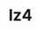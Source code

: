 ---
title: "lz4"
layout: cache
categories: [package, develop]
meta: {"compilers": ["cce@18.0.0", "gcc@10.2.1", "gcc@10.3.0", "gcc@10.5.0", "gcc@11.1.0", "gcc@11.4.0", "gcc@12.4.0", "gcc@13.3.0", "gcc@7.3.1", "gcc@7.5.0", "gcc@9.4.0", "intel-oneapi-compilers@2024.1.0", "intel-oneapi-compilers@2025.1.0", "msvc@19.39.33523"], "num_specs": 34, "num_specs_by_stack": {"aws-isc": 1, "aws-isc-aarch64": 1, "aws-pcluster-icelake": 1, "aws-pcluster-neoverse_v1": 2, "aws-pcluster-x86_64_v4": 4, "build_systems": 2, "data-vis-sdk": 2, "developer-tools-aarch64-linux-gnu": 2, "developer-tools-manylinux2014": 1, "developer-tools-x86_64_v3-linux-gnu": 2, "e4s": 2, "e4s-cray-rhel": 3, "e4s-cray-sles": 1, "e4s-neoverse-v2": 2, "e4s-neoverse_v1": 1, "e4s-oneapi": 2, "e4s-power": 1, "e4s-rocm-external": 2, "hep": 2, "radiuss": 2, "root": 34, "tutorial": 2, "windows-vis": 4}, "oss": ["amzn2", "centos7", "rhel8", "sle_hpc15", "ubuntu18.04", "ubuntu20.04", "ubuntu22.04", "windows10.0.20348"], "platforms": ["linux", "windows"], "stacks": ["aws-isc", "aws-isc-aarch64", "aws-pcluster-icelake", "aws-pcluster-neoverse_v1", "aws-pcluster-x86_64_v4", "build_systems", "data-vis-sdk", "developer-tools-aarch64-linux-gnu", "developer-tools-manylinux2014", "developer-tools-x86_64_v3-linux-gnu", "e4s", "e4s-cray-rhel", "e4s-cray-sles", "e4s-neoverse-v2", "e4s-neoverse_v1", "e4s-oneapi", "e4s-power", "e4s-rocm-external", "hep", "radiuss", "root", "tutorial", "windows-vis"], "targets": ["aarch64", "neoverse_v1", "neoverse_v2", "ppc64le", "skylake_avx512", "x86_64", "x86_64_v3", "x86_64_v4"], "versions": ["1.10.0", "1.9.4"]}
spec_details: [{"compiler": "gcc@13.3.0", "hash": "2uldq3pybnjxr4gem6l6oipsk2ybydb3", "os": "rhel8", "platform": "linux", "size": "-", "stacks": ["developer-tools-aarch64-linux-gnu", "root"], "target": "aarch64", "variants": ["build_system=makefile", "libs:=shared,static", "+pic"], "versions": ["1.10.0"]}, {"compiler": "gcc@7.3.1", "hash": "3bqmzuesh3jngfllrpn254dgjxzmhd54", "os": "amzn2", "platform": "linux", "size": "-", "stacks": ["aws-pcluster-icelake", "root"], "target": "skylake_avx512", "variants": ["build_system=makefile", "libs:=shared,static"], "versions": ["1.9.4"]}, {"compiler": "gcc@7.3.1", "hash": "4atuxigmb3eus27wq6zysjn3w7gixszk", "os": "amzn2", "platform": "linux", "size": "-", "stacks": ["aws-isc-aarch64", "root"], "target": "aarch64", "variants": ["build_system=makefile", "libs:=shared,static", "+pic"], "versions": ["1.10.0"]}, {"compiler": "gcc@10.3.0", "hash": "4s3aa42r7izqdkb2jhtywqkvgnbqsrd7", "os": "sle_hpc15", "platform": "linux", "size": "-", "stacks": ["e4s-cray-sles", "root"], "target": "x86_64_v4", "variants": ["build_system=makefile", "libs:=shared,static", "+pic"], "versions": ["1.10.0"]}, {"compiler": "msvc@19.39.33523", "hash": "74gx3qbqmyh777rgmyac232c43ej24lf", "os": "windows10.0.20348", "platform": "windows", "size": "-", "stacks": ["root", "windows-vis"], "target": "x86_64", "variants": ["build_system=cmake", "build_type=Release", "generator=ninja", "~ipo", "libs:=shared,static", "+pic"], "versions": ["1.10.0"]}, {"compiler": "gcc@11.1.0", "hash": "7ngqo3w3w5fn6i4atuoxjx57zhxbvwps", "os": "ubuntu20.04", "platform": "linux", "size": "-", "stacks": ["data-vis-sdk", "root"], "target": "x86_64_v3", "variants": ["build_system=makefile", "libs:=shared,static", "+pic"], "versions": ["1.10.0"]}, {"compiler": "intel-oneapi-compilers@2025.1.0", "hash": "aun223rlwt3tsi2tvvyseybmvlwgl64q", "os": "ubuntu22.04", "platform": "linux", "size": "-", "stacks": ["e4s-oneapi", "root"], "target": "x86_64_v3", "variants": ["build_system=makefile", "libs:=shared,static", "+pic"], "versions": ["1.10.0"]}, {"compiler": "gcc@7.5.0", "hash": "bhoee3k3hrmudkuiailcdb3uwmguacny", "os": "ubuntu18.04", "platform": "linux", "size": "-", "stacks": ["build_systems", "radiuss", "root"], "target": "x86_64_v3", "variants": ["build_system=makefile", "libs:=shared,static", "+pic"], "versions": ["1.10.0"]}, {"compiler": "gcc@11.4.0", "hash": "ctgzjvziyasfxf5ew65wgqdia5fx5kys", "os": "ubuntu22.04", "platform": "linux", "size": "-", "stacks": ["e4s-neoverse-v2", "root"], "target": "neoverse_v2", "variants": ["build_system=makefile", "libs:=shared,static", "+pic"], "versions": ["1.10.0"]}, {"compiler": "intel-oneapi-compilers@2024.1.0", "hash": "dohnhrxfigzvf5nlgpv4aeu7z3amf4ca", "os": "amzn2", "platform": "linux", "size": "-", "stacks": ["aws-pcluster-x86_64_v4", "root"], "target": "x86_64_v3", "variants": ["build_system=makefile", "libs:=shared,static", "+pic"], "versions": ["1.10.0"]}, {"compiler": "gcc@12.4.0", "hash": "eh5r762rusmp2b4g4qaeooqjqslgfgyl", "os": "amzn2", "platform": "linux", "size": "-", "stacks": ["aws-pcluster-neoverse_v1", "root"], "target": "neoverse_v1", "variants": ["build_system=makefile", "libs:=shared,static", "+pic"], "versions": ["1.10.0"]}, {"compiler": "gcc@7.5.0", "hash": "gisxo25zcndp6lkfcvxnmiscyfiezk7e", "os": "ubuntu18.04", "platform": "linux", "size": "-", "stacks": ["build_systems", "radiuss", "root"], "target": "x86_64_v3", "variants": ["build_system=makefile", "libs:=shared,static", "+pic"], "versions": ["1.10.0"]}, {"compiler": "gcc@11.4.0", "hash": "ib2bnzuz36zpqwdl5yaf7c473auatfzo", "os": "ubuntu22.04", "platform": "linux", "size": "-", "stacks": ["e4s-neoverse-v2", "root"], "target": "neoverse_v2", "variants": ["build_system=makefile", "libs:=shared,static", "+pic"], "versions": ["1.10.0"]}, {"compiler": "msvc@19.39.33523", "hash": "jgw2uqyua5jhjegbllgja4mly2seppvm", "os": "windows10.0.20348", "platform": "windows", "size": "-", "stacks": ["root", "windows-vis"], "target": "x86_64", "variants": ["build_system=cmake", "build_type=Release", "generator=ninja", "~ipo", "libs:=shared,static", "+pic"], "versions": ["1.10.0"]}, {"compiler": "cce@18.0.0", "hash": "kxk7xzzqnd45tfpqyvbeqlor63s2lify", "os": "rhel8", "platform": "linux", "size": "-", "stacks": ["e4s-cray-rhel", "root"], "target": "x86_64_v3", "variants": ["build_system=makefile", "libs:=shared,static", "+pic"], "versions": ["1.10.0"]}, {"compiler": "intel-oneapi-compilers@2024.1.0", "hash": "laalyamqmc4662pysnna4beoydab5yoo", "os": "amzn2", "platform": "linux", "size": "-", "stacks": ["aws-pcluster-x86_64_v4", "root"], "target": "x86_64_v4", "variants": ["build_system=makefile", "libs:=shared,static", "+pic"], "versions": ["1.10.0"]}, {"compiler": "gcc@13.3.0", "hash": "lfjulefzpyl2kj7fee44tgyz3fl4qaaq", "os": "rhel8", "platform": "linux", "size": "-", "stacks": ["developer-tools-aarch64-linux-gnu", "root"], "target": "aarch64", "variants": ["build_system=makefile", "libs:=shared,static", "+pic"], "versions": ["1.10.0"]}, {"compiler": "intel-oneapi-compilers@2024.1.0", "hash": "luqqo7gardgydxvbqbrrqjiloesjumfb", "os": "amzn2", "platform": "linux", "size": "-", "stacks": ["aws-pcluster-x86_64_v4", "root"], "target": "x86_64_v4", "variants": ["build_system=makefile", "libs:=shared,static", "+pic"], "versions": ["1.10.0"]}, {"compiler": "gcc@7.3.1", "hash": "m6tytat7ob4fpmtr4dlomhij32gaihll", "os": "amzn2", "platform": "linux", "size": "-", "stacks": ["aws-isc", "root"], "target": "x86_64_v3", "variants": ["build_system=makefile", "libs:=shared,static", "+pic"], "versions": ["1.10.0"]}, {"compiler": "gcc@11.1.0", "hash": "nqmffhsmacknz7yyfxepta5ssjazka6q", "os": "ubuntu20.04", "platform": "linux", "size": "-", "stacks": ["data-vis-sdk", "root"], "target": "x86_64_v3", "variants": ["build_system=makefile", "libs:=shared,static", "+pic"], "versions": ["1.10.0"]}, {"compiler": "gcc@12.4.0", "hash": "olqr435qbpirvcvcyon3kj45isq2tewj", "os": "amzn2", "platform": "linux", "size": "-", "stacks": ["aws-pcluster-neoverse_v1", "root"], "target": "neoverse_v1", "variants": ["build_system=makefile", "libs:=shared,static", "+pic"], "versions": ["1.10.0"]}, {"compiler": "gcc@11.4.0", "hash": "ppferzocusa46lcwsdgkqerzf7a4spbb", "os": "ubuntu22.04", "platform": "linux", "size": "-", "stacks": ["e4s-neoverse_v1", "root"], "target": "neoverse_v1", "variants": ["build_system=makefile", "libs:=shared,static", "+pic"], "versions": ["1.10.0"]}, {"compiler": "cce@18.0.0", "hash": "qsvbcxufzjyqioqehpvjf5z5uvkqugtt", "os": "rhel8", "platform": "linux", "size": "-", "stacks": ["e4s-cray-rhel", "root"], "target": "x86_64_v3", "variants": ["build_system=makefile", "libs:=shared,static", "+pic"], "versions": ["1.10.0"]}, {"compiler": "msvc@19.39.33523", "hash": "qum3zk3pcr2lk2kikxhxkgqbgfpdb4mg", "os": "windows10.0.20348", "platform": "windows", "size": "-", "stacks": ["root", "windows-vis"], "target": "x86_64", "variants": ["build_system=cmake", "build_type=Release", "generator=ninja", "~ipo", "libs:=shared,static", "+pic"], "versions": ["1.10.0"]}, {"compiler": "intel-oneapi-compilers@2025.1.0", "hash": "s7okfgzz7ukw4xgdg6dodplufhgxhdmf", "os": "ubuntu22.04", "platform": "linux", "size": "-", "stacks": ["e4s-oneapi", "root"], "target": "x86_64_v3", "variants": ["build_system=makefile", "libs:=shared,static", "+pic"], "versions": ["1.10.0"]}, {"compiler": "gcc@11.4.0", "hash": "t7fdgqwnsq4eeqsqqgohdvrozd7w7qvy", "os": "ubuntu22.04", "platform": "linux", "size": "-", "stacks": ["e4s", "e4s-rocm-external", "hep", "root", "tutorial"], "target": "x86_64_v3", "variants": ["build_system=makefile", "libs:=shared,static", "+pic"], "versions": ["1.10.0"]}, {"compiler": "msvc@19.39.33523", "hash": "vt3b5cu3bcrlwxgn64wsz6u5tb6jmt5h", "os": "windows10.0.20348", "platform": "windows", "size": "-", "stacks": ["root", "windows-vis"], "target": "x86_64", "variants": ["build_system=cmake", "build_type=Release", "generator=ninja", "~ipo", "libs:=shared,static", "+pic"], "versions": ["1.10.0"]}, {"compiler": "gcc@10.2.1", "hash": "wfpri2nc2n335auekn25apjbuudcpp5a", "os": "centos7", "platform": "linux", "size": "-", "stacks": ["developer-tools-manylinux2014", "root"], "target": "x86_64_v3", "variants": ["build_system=makefile", "libs:=shared,static", "+pic"], "versions": ["1.10.0"]}, {"compiler": "gcc@10.5.0", "hash": "wmxqwgdwdqlmou4cz4jsykdqi4lnzekw", "os": "centos7", "platform": "linux", "size": "-", "stacks": ["developer-tools-x86_64_v3-linux-gnu", "root"], "target": "x86_64_v3", "variants": ["build_system=makefile", "libs:=shared,static", "+pic"], "versions": ["1.10.0"]}, {"compiler": "gcc@11.4.0", "hash": "xgbkguhewv45hexj74pdj74574kov6qi", "os": "ubuntu22.04", "platform": "linux", "size": "-", "stacks": ["e4s", "e4s-rocm-external", "hep", "root", "tutorial"], "target": "x86_64_v3", "variants": ["build_system=makefile", "libs:=shared,static", "+pic"], "versions": ["1.10.0"]}, {"compiler": "gcc@9.4.0", "hash": "xhkidq5y3mbqextjinn3xiofntd25jxz", "os": "ubuntu20.04", "platform": "linux", "size": "-", "stacks": ["e4s-power", "root"], "target": "ppc64le", "variants": ["build_system=makefile", "libs:=shared,static", "+pic"], "versions": ["1.10.0"]}, {"compiler": "cce@18.0.0", "hash": "yllt7wtosb4ce3k7n5wpbcqialwa3vup", "os": "rhel8", "platform": "linux", "size": "-", "stacks": ["e4s-cray-rhel", "root"], "target": "x86_64_v3", "variants": ["build_system=makefile", "libs:=shared,static", "+pic"], "versions": ["1.10.0"]}, {"compiler": "gcc@10.5.0", "hash": "yubgsq35hqru5v3nktw7pihhpvgzudix", "os": "centos7", "platform": "linux", "size": "-", "stacks": ["developer-tools-x86_64_v3-linux-gnu", "root"], "target": "x86_64_v3", "variants": ["build_system=makefile", "libs:=shared,static", "+pic"], "versions": ["1.10.0"]}, {"compiler": "intel-oneapi-compilers@2024.1.0", "hash": "zaf2vzdqqkhjujsw7ztriir72yro7qvg", "os": "amzn2", "platform": "linux", "size": "-", "stacks": ["aws-pcluster-x86_64_v4", "root"], "target": "x86_64_v3", "variants": ["build_system=makefile", "libs:=shared,static", "+pic"], "versions": ["1.10.0"]}]
---
